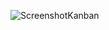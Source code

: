 ![ScreenshotKanban](https://github.com/mariesauve/Kanban_Project/assets/149751752/8bdf4852-7231-4f75-a59a-a964b915b502)
